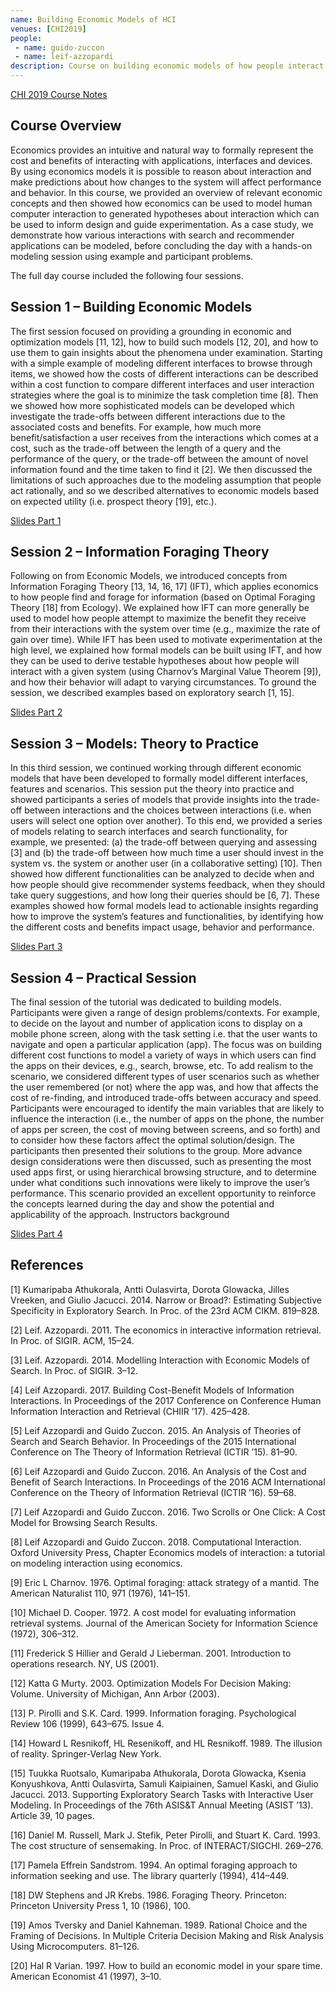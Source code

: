 ```yaml
---
name: Building Economic Models of HCI
venues: [CHI2019]
people:
 - name: guido-zuccon
 - name: leif-azzopardi
description: Course on building economic models of how people interact with interfaces and systems.
---
```


<a href="/publications/pdfs/c19-building-economic-models-at-chi2019.pdf">CHI 2019 Course Notes</a>

<h2>Course Overview</h2>
<p>
Economics provides an intuitive and natural way to formally represent the cost and benefits of interacting with applications, interfaces and devices. By using economics models it is possible to reason about interaction and make predictions about how changes to the system will affect performance and behavior. In this course, we provided an overview of relevant economic concepts and then showed how economics can be used to model human computer interaction to generated hypotheses about interaction which can be used to inform design and guide experimentation. As a case study, we demonstrate how various interactions with search and recommender applications can be modeled, before concluding the day with a hands-on modeling session using example and participant problems.

The full day course included the following four sessions.
</p>

<h2>Session 1 – Building Economic Models</h2>
The first session focused on providing a grounding in economic and optimization models [11, 12], how to build such models [12, 20], and how to use them to gain insights about the phenomena under examination. Starting with a simple example of modeling different interfaces to browse through items, we showed how the costs of different interactions can be described within a cost function to compare different interfaces and user interaction strategies where the goal is to minimize the task completion time [8]. Then we showed how more sophisticated models can be developed which investigate the trade-offs between different interactions due to the associated costs and benefits. For example, how much more benefit/satisfaction a user receives from the interactions which comes at a cost, such as the trade-off between the length of a query and the performance of the query, or the trade-off between the amount of novel information found and the time taken to find it [2]. We then discussed the limitations of such approaches due to the modeling assumption that people act rationally, and so we described alternatives to economic models based on expected utility (i.e. prospect theory [19], etc.).

[Slides Part 1](../files/1-bemchi-tutorial-introduction.pdf)

<h2>Session 2 – Information Foraging Theory</h2> 
Following on from Economic Models, we introduced concepts from Information Foraging Theory [13, 14, 16, 17] (IFT), which applies economics to how people find and forage for information (based on Optimal Foraging Theory [18] from Ecology). We explained how IFT can more generally be used to model how people attempt to maximize the benefit they receive from their interactions with the system over time (e.g., maximize the rate of gain over time). While IFT has been used to motivate experimentation at the high level, we explained how formal models can be built using IFT, and how they can be used to derive testable hypotheses about how people will interact with a given system (using Charnov’s Marginal Value Theorem [9]), and how their behavior will adapt to varying circumstances. To ground the session, we described examples based on exploratory search [1, 15].

[Slides Part 2](../files/2-bemchi-tutorial-models.pdf)

<h2>Session 3 – Models: Theory to Practice</h2>
In this third session, we continued working through different economic models that have been developed to formally model different interfaces, features and scenarios. This session put the theory into practice and showed participants a series of models that provide insights into the trade-off between interactions and the choices between interactions (i.e.
when users will select one option over another). To this end, we provided a series of models relating to search interfaces and search functionality, for example, we presented: (a) the trade-off between querying and assessing [3] and (b) the trade-off between how much time a user should invest in the system vs. the system or another user (in a collaborative setting) [10]. Then showed how different functionalities can be analyzed to decide when and how people should give recommender systems feedback, when they should take query suggestions, and how long their queries should be [6, 7]. These examples showed how formal models lead to actionable insights regarding how to improve the system’s features and functionalities, by identifying how the different costs and benefits impact usage, behavior and performance.

[Slides Part 3](../files/3-bemchi-tutorial-foraging-theory.pdf)

<h2>Session 4 – Practical Session</h2>
The final session of the tutorial was dedicated to building models. Participants were given a range of design problems/contexts. For example, to decide on the layout and number of application icons to display on a mobile phone screen, along with the task setting i.e. that the user wants to navigate and open a particular application (app). The focus was on building different cost functions to model a variety of ways in which users can find the apps on their devices, e.g., search, browse, etc. To add realism to the scenario, we considered different types of user scenarios such as whether the user remembered (or not) where the app was, and how that affects the cost of re-finding, and introduced trade-offs between accuracy and speed. Participants were encouraged to identify the main variables that are likely to influence the interaction (i.e., the number of apps on the phone, the number of apps per screen, the cost of moving between screens, and so forth) and to consider how these factors affect the optimal solution/design. The participants then presented their solutions to the group. More advance design considerations were then discussed, such as presenting the most used apps first, or using hierarchical browsing structure, and to determine under what conditions such innovations were likely to improve the user’s performance. This scenario provided an excellent opportunity to reinforce the concepts learned during the day and show the potential and applicability of the approach.
Instructors background

[Slides Part 4](../files/4-bemchi-tutorial-building-models.pdf)

<h2>References</h2>
<p>[1] Kumaripaba Athukorala, Antti Oulasvirta, Dorota Glowacka, Jilles Vreeken, and Giulio Jacucci. 2014. Narrow or Broad?: Estimating Subjective Specificity in Exploratory Search. In Proc. of the 23rd ACM CIKM. 819–828.
<p>[2] Leif. Azzopardi. 2011. The economics in interactive information retrieval. In Proc. of SIGIR. ACM, 15–24.
<p>[3] Leif. Azzopardi. 2014. Modelling Interaction with Economic Models of Search. In Proc. of SIGIR. 3–12.
<p>[4] Leif Azzopardi. 2017. Building Cost-Benefit Models of Information Interactions. In Proceedings of the 2017 Conference on
Conference Human Information Interaction and Retrieval (CHIIR ’17). 425–428.
<p>[5] Leif Azzopardi and Guido Zuccon. 2015. An Analysis of Theories of Search and Search Behavior. In Proceedings of the 2015
International Conference on The Theory of Information Retrieval (ICTIR ’15). 81–90.
<p>[6] Leif Azzopardi and Guido Zuccon. 2016. An Analysis of the Cost and Benefit of Search Interactions. In Proceedings of the
2016 ACM International Conference on the Theory of Information Retrieval (ICTIR ’16). 59–68.
<p>[7] Leif Azzopardi and Guido Zuccon. 2016. Two Scrolls or One Click: A Cost Model for Browsing Search Results.
<p>[8] Leif Azzopardi and Guido Zuccon. 2018. Computational Interaction. Oxford University Press, Chapter Economics models
of interaction: a tutorial on modeling interaction using economics.
<p>[9] Eric L Charnov. 1976. Optimal foraging: attack strategy of a mantid. The American Naturalist 110, 971 (1976), 141–151.
<p>[10] Michael D. Cooper. 1972. A cost model for evaluating information retrieval systems. Journal of the American Society for Information Science (1972), 306–312.
<p>[11] Frederick S Hillier and Gerald J Lieberman. 2001. Introduction to operations research. NY, US (2001).
<p>[12] Katta G Murty. 2003. Optimization Models For Decision Making: Volume. University of Michigan, Ann Arbor (2003).
<p>[13] P. Pirolli and S.K. Card. 1999. Information foraging. Psychological Review 106 (1999), 643–675. Issue 4.
<p>[14] Howard L Resnikoff, HL Resenikoff, and HL Resnikoff. 1989. The illusion of reality. Springer-Verlag New York.
<p>[15] Tuukka Ruotsalo, Kumaripaba Athukorala, Dorota Glowacka, Ksenia Konyushkova, Antti Oulasvirta, Samuli Kaipiainen,
Samuel Kaski, and Giulio Jacucci. 2013. Supporting Exploratory Search Tasks with Interactive User Modeling. In Proceedings
of the 76th ASIS&T Annual Meeting (ASIST ’13). Article 39, 10 pages.
<p>[16] Daniel M. Russell, Mark J. Stefik, Peter Pirolli, and Stuart K. Card. 1993. The cost structure of sensemaking. In Proc. of
INTERACT/SIGCHI. 269–276.
<p>[17] Pamela Effrein Sandstrom. 1994. An optimal foraging approach to information seeking and use. The library quarterly
(1994), 414–449.
<p>[18] DW Stephens and JR Krebs. 1986. Foraging Theory. Princeton: Princeton University Press 1, 10 (1986), 100.
<p>[19] Amos Tversky and Daniel Kahneman. 1989. Rational Choice and the Framing of Decisions. In Multiple Criteria Decision
Making and Risk Analysis Using Microcomputers. 81–126.
<p>[20] Hal R Varian. 1997. How to build an economic model in your spare time. American Economist 41 (1997), 3–10.
